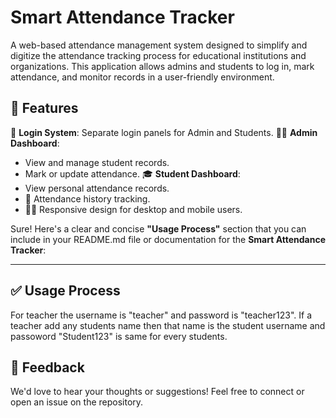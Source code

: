 # Smart Attendance Tracker
A web-based attendance management system designed to simplify and digitize the attendance tracking process for educational institutions and organizations. This application allows admins and students to log in, mark attendance, and monitor records in a user-friendly environment.

## 🚀 Features

🔐 **Login System**: Separate login panels for Admin and Students.
👨‍🏫 **Admin Dashboard**: 
  - View and manage student records.
  - Mark or update attendance.
🎓 **Student Dashboard**:
  - View personal attendance records.
  - 🧾 Attendance history tracking.
  - 🧑‍💻 Responsive design for desktop and mobile users.

Sure! Here's a clear and concise **"Usage Process"** section that you can include in your README.md file or documentation for the **Smart Attendance Tracker**:

---

## ✅ Usage Process

 For teacher the username is "teacher" and password is "teacher123". If a teacher add any students name then that name is the student username and passoword "Student123" is same for every students.

## 📩 Feedback

We'd love to hear your thoughts or suggestions! Feel free to connect or open an issue on the repository.
